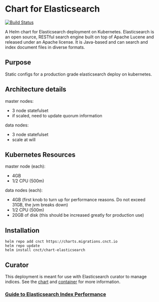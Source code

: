 # Chart for Elasticsearch

[![Build Status](https://jenkins.migrations.cnct.io/buildStatus/icon?job=pipeline-elasticsearch/master)](https://jenkins.migrations.cnct.io/job/pipeline-elasticsearch/job/master)

A Helm chart for Elasticsearch deployment on Kubernetes. Elasticsearch is an open source, RESTful search engine built on top of Apache Lucene and released under an Apache license. It is Java-based and can search and index document files in diverse formats.

## Purpose
Static configs for a production grade elasticsearch deploy on kubernetes.

## Architecture details
master nodes:
 - 3 node statefulset
 - if scaled, need to update quorum information

 data nodes:
 - 3 node statefulset
 - scale at will

## Kubernetes Resources
master node (each):
 - 4GB
 - 1/2 CPU (500m)

data nodes (each):
 - 4GB  (first knob to turn up for performance reasons.  Do not exceed 31GB, the jvm breaks down)
 - 1/2 CPU (500m)
 - 20GB of disk (this should be increased greatly for production use)

 ## Installation
 ``` 
 helm repo add cnct https://charts.migrations.cnct.io
 helm repo update
 helm install cnct/chart-elasticsearch 
 ```  

## Curator
This deployment is meant for use with Elasticsearch curator to manage indices.
See the [chart](https://github.com/samsung-cnct/chart-curator) and [container](https://github.com/samsung-cnct/chart-curator/tree/master/rootfs/curator) for more information.

###  [Guide to Elasticsearch Index Performance](https://www.elastic.co/guide/en/elasticsearch/guide/current/indexing-performance.html)

